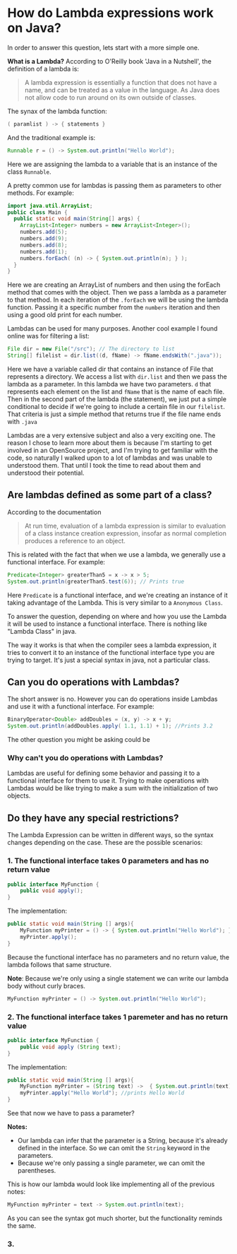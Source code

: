 # How do Lambda expressions work on Java?
In order to answer this question, lets start with a more simple one.

**What is a Lambda?**
According to O'Reilly book 'Java in a Nutshell', the definition of a lambda is:
>A lambda expression is essentially a function that does not have a name, and can be treated as a value in the language. As Java does not allow code to run around on its own outside of classes.


The synax of the lambda function:
```java
( paramlist ) -> { statements }
```
And the traditional example is:
```java
Runnable r = () -> System.out.println("Hello World");
```
Here we are assigning the lambda to a variable that is an instance of the class `Runnable`.

A pretty common use for lambdas is passing them as parameters to other methods. For example:
```java
import java.util.ArrayList;
public class Main {
  public static void main(String[] args) {
    ArrayList<Integer> numbers = new ArrayList<Integer>();
    numbers.add(5);
    numbers.add(9);
    numbers.add(8);
    numbers.add(1);
    numbers.forEach( (n) -> { System.out.println(n); } );
  }
}
```
Here we are creating an ArrayList of numbers and then using the forEach method that comes with the object. Then we pass a lambda as a parameter to that method. In each iteration of the `.forEach` we will be using the lambda function. Passing it a specific number from the `numbers` iteration and then using a good old print for each number.

Lambdas can be used for many purposes. Another cool example I found online was for filtering a list:
```java
File dir = new File("/src"); // The directory to list
String[] filelist = dir.list((d, fName) -> fName.endsWith(".java"));
```
Here we have a variable called dir that contains an instance of File that represents a directory. We access a list with `dir.list` and then we pass the lambda as a parameter. In this lambda we have two parameters. `d` that represents each element on the list and `fName` that is the name of each file.
Then in the second part of the lambda (the statement), we just put a simple conditional to decide if we're going to include a certain file in our `filelist`. That criteria is just a simple method that returns true if the file name ends with `.java`

Lambdas are a very extensive subject and also a very exciting one. The reason I chose to learn more about them is because I'm starting to get involved in an OpenSource project, and I'm trying to get familiar with the code, so naturally I walked upon to a lot of lambdas and was unable to understood them. That until I took the time to read about them and understood their potential.


## Are lambdas defined as some part of a class?

According to the documentation
>At run time, evaluation of a lambda expression is similar to evaluation of a class instance creation expression, insofar as normal completion produces a reference to an object.

This is related with the fact that when we use a lambda, we generally use a functional interface. For example:
```java
Predicate<Integer> greaterThan5 = x -> x > 5;
System.out.println(greaterThan5.test(6)); // Prints true
```
Here `Predicate` is a functional interface, and we're creating an instance of it taking advantage of the Lambda. This is very similar to a `Anonymous Class`.

To answer the question, depending on where and how you use the Lambda it will be used to instance a functional interface. There is nothing like "Lambda Class" in java.

The way it works is that when the compiler sees a lambda expression, it tries to convert it to an instance of the functional interface type you are trying to target. It's just a special syntax in java, not a particular class.

## Can you do operations with Lambdas?
The short answer is no. However you can do operations inside Lambdas and use it with a functional interface. For example:
```java
BinaryOperator<Double> addDoubles = (x, y) -> x + y;
System.out.println(addDoubles.apply( 1.1, 1.1) + 1); //Prints 3.2
```
The other question you might be asking could be

### Why can't you do operations with Lambdas?
Lambdas are useful for defining some behavior and passing it to a functional interface for them to use it. Trying to make operations with Lambdas would be like trying to make a sum with the initialization of two objects.

## Do they have any special restrictions?
The Lambda Expression can be written in different ways, so the syntax changes depending on the case. These are the possible scenarios:

### 1. The functional interface takes 0 parameters and has no return value

```java
public interface MyFunction {
    public void apply();
}
```
The implementation: 
```java
public static void main(String [] args){
	MyFunction myPrinter = () -> { System.out.println("Hello World"); };
	myPrinter.apply();
}
```
Because the functional interface has no parameters and no return value, the lambda follows that same structure.

**Note**: Because we're only using a single statement we can write our lambda body without curly braces.
```java
MyFunction myPrinter = () -> System.out.println("Hello World");
```
### 2. The functional interface takes 1 paremeter and has no return value
```java
public interface MyFunction {
    public void apply (String text);
}
```
The implementation:
```java
public static void main(String [] args){
	MyFunction myPrinter = (String text) ->  { System.out.println(text); };
	myPrinter.apply("Hello World"); //prints Hello World
}
```
See that now we have to pass a parameter?

**Notes:** 

- Our lambda can infer that the parameter is a String, because it's already defined in the interface. So we can omit the `String` keyword in the parameters.
- Because we're only passing a single parameter, we can omit the parentheses.

This is how our lambda would look like implementing all of the previous notes:
```java
MyFunction myPrinter = text -> System.out.println(text);
```
As you can see the syntax got much shorter, but the functionality reminds the same.

### 3.
